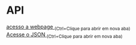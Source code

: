 # API
[acesso a webpage ](https://francisfox.github.io/API/) <sub>(Ctrl+Clique para abrir em nova aba)</sub>
<br>
[Acesse o JSON ](https://raw.githubusercontent.com/Francisfox/API/refs/heads/main/dados.json)  <sub>(Ctrl+Clique para abrir em nova aba)</sub>
